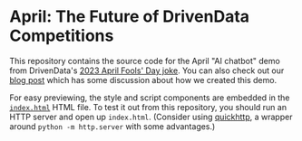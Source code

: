 # April: The Future of DrivenData Competitions

This repository contains the source code for the April "AI chatbot" demo from DrivenData's [2023 April Fools' Day joke](https://www.drivendata.org/competitions/183/future-of-drivendata-april/). You can also check out our [blog post](https://drivendata.co/blog/april-ai-chatbot) which has some discussion about how we created this demo.

For easy previewing, the style and script components are embedded in the [`index.html`](./index.html) HTML file. To test it out from this repository, you should run an HTTP server and open up `index.html`. (Consider using [quickhttp](https://github.com/jayqi/quickhttp), a wrapper around `python -m http.server` with some advantages.)
